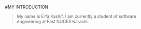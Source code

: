 #MY INTRODUCTION
>My name is Erfa Kashif.
>I am currently a student of software engineering at Fast NUCES Karachi.
